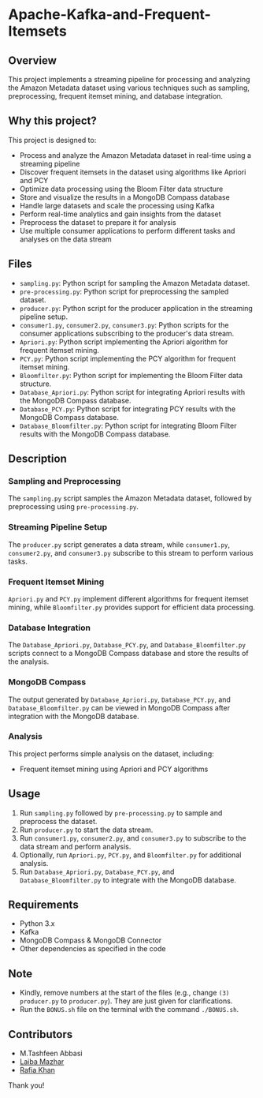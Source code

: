 # Apache-Kafka-and-Frequent-Itemsets

## Overview
This project implements a streaming pipeline for processing and analyzing the Amazon Metadata dataset using various techniques such as sampling, preprocessing, frequent itemset mining, and database integration.

## Why this project?
This project is designed to:
- Process and analyze the Amazon Metadata dataset in real-time using a streaming pipeline
- Discover frequent itemsets in the dataset using algorithms like Apriori and PCY
- Optimize data processing using the Bloom Filter data structure
- Store and visualize the results in a MongoDB Compass database
- Handle large datasets and scale the processing using Kafka
- Perform real-time analytics and gain insights from the dataset
- Preprocess the dataset to prepare it for analysis
- Use multiple consumer applications to perform different tasks and analyses on the data stream
  
## Files
- `sampling.py`: Python script for sampling the Amazon Metadata dataset.
- `pre-processing.py`: Python script for preprocessing the sampled dataset.
- `producer.py`: Python script for the producer application in the streaming pipeline setup.
- `consumer1.py`, `consumer2.py`, `consumer3.py`: Python scripts for the consumer applications subscribing to the producer's data stream.
- `Apriori.py`: Python script implementing the Apriori algorithm for frequent itemset mining.
- `PCY.py`: Python script implementing the PCY algorithm for frequent itemset mining.
- `Bloomfilter.py`: Python script for implementing the Bloom Filter data structure.
- `Database_Apriori.py`: Python script for integrating Apriori results with the MongoDB Compass database.
- `Database_PCY.py`: Python script for integrating PCY results with the MongoDB Compass database.
- `Database_Bloomfilter.py`: Python script for integrating Bloom Filter results with the MongoDB Compass database.

## Description
### Sampling and Preprocessing
The `sampling.py` script samples the Amazon Metadata dataset, followed by preprocessing using `pre-processing.py`.

### Streaming Pipeline Setup
The `producer.py` script generates a data stream, while `consumer1.py`, `consumer2.py`, and `consumer3.py` subscribe to this stream to perform various tasks.

### Frequent Itemset Mining
`Apriori.py` and `PCY.py` implement different algorithms for frequent itemset mining, while `Bloomfilter.py` provides support for efficient data processing.

### Database Integration
The `Database_Apriori.py`, `Database_PCY.py`, and `Database_Bloomfilter.py` scripts connect to a MongoDB Compass database and store the results of the analysis.

### MongoDB Compass
The output generated by `Database_Apriori.py`, `Database_PCY.py`, and `Database_Bloomfilter.py` can be viewed in MongoDB Compass after integration with the MongoDB database.

### Analysis
This project performs simple analysis on the dataset, including:
- Frequent itemset mining using Apriori and PCY algorithms

## Usage
1. Run `sampling.py` followed by `pre-processing.py` to sample and preprocess the dataset.
2. Run `producer.py` to start the data stream.
3. Run `consumer1.py`, `consumer2.py`, and `consumer3.py` to subscribe to the data stream and perform analysis.
4. Optionally, run `Apriori.py`, `PCY.py`, and `Bloomfilter.py` for additional analysis.
5. Run `Database_Apriori.py`, `Database_PCY.py`, and `Database_Bloomfilter.py` to integrate with the MongoDB database.

## Requirements
- Python 3.x
- Kafka
- MongoDB Compass & MongoDB Connector
- Other dependencies as specified in the code

## Note
- Kindly, remove numbers at the start of the files (e.g., change `(3) producer.py` to `producer.py`). They are just given for clarifications.
- Run the `BONUS.sh` file on the terminal with the command `./BONUS.sh`.

## Contributors
- M.Tashfeen Abbasi
- [Laiba Mazhar](https://github.com/laiba-mazhar)
- [Rafia Khan](https://github.com/rafiahkhan)

Thank you!

